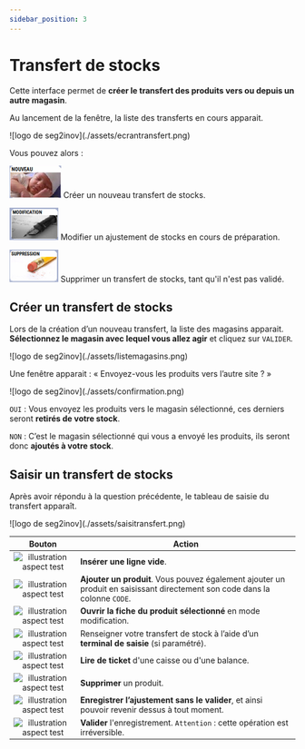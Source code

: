 ```yaml
---
sidebar_position: 3
---
```


# Transfert de stocks

Cette interface permet de **créer le transfert des produits vers ou depuis un autre magasin**.

Au lancement de la fenêtre, la liste des transferts en cours apparait.

<div className="contenaireImg">
    ![logo de seg2inov](./assets/ecrantransfert.png)
    </div>

Vous pouvez alors : 

![illustration aspect test](./assets/nouveau.PNG)    Créer un nouveau transfert de stocks.

![illustration aspect test](./assets/modification.PNG)    Modifier un ajustement de stocks en cours de préparation.

![illustration aspect test](./assets/suppression.PNG)    Supprimer un transfert de stocks, tant qu'il n'est pas validé.

## Créer un transfert de stocks

Lors de la création d’un nouveau transfert, la liste des magasins apparait. **Sélectionnez le magasin avec lequel vous allez agir** et cliquez sur ```VALIDER```.

<div className="contenaireImg">
    ![logo de seg2inov](./assets/listemagasins.png)
    </div>

Une fenêtre apparait : « Envoyez-vous les produits vers l’autre site ? »

<div className="contenaireImg">
    ![logo de seg2inov](./assets/confirmation.png)
    </div>

```OUI``` : Vous envoyez les produits vers le magasin sélectionné, ces derniers seront **retirés de votre stock**.

```NON``` : C’est le magasin sélectionné qui vous a envoyé les produits, ils seront donc **ajoutés à votre stock**.

## Saisir un transfert de stocks

Après avoir répondu à la question précédente, le tableau de saisie du transfert apparaît.

<div className="contenaireImg">
    ![logo de seg2inov](./assets/saisitransfert.png)
    </div>

|Bouton |Action |
|:--:|------|
| ![illustration aspect test](./assets/tinserer.PNG) | **Insérer une ligne vide**. |
| ![illustration aspect test](./assets/tproduits.PNG) | **Ajouter un produit**. Vous pouvez également ajouter un produit en saisissant directement son code dans la colonne ```CODE```. |
| ![illustration aspect test](./assets/tmodification.PNG) | **Ouvrir la fiche du produit sélectionné** en mode modification. |
| ![illustration aspect test](./assets/vidage.PNG) | Renseigner votre transfert de stock à l’aide d’un **terminal de saisie** (si paramétré). | 
| ![illustration aspect test](./assets/balance.PNG) | **Lire de ticket** d'une caisse ou d'une balance. | 
| ![illustration aspect test](./assets/tsupprimer.PNG) | **Supprimer** un produit. | 
| ![illustration aspect test](./assets/tenregistrer.PNG) | **Enregistrer l’ajustement sans le valider**, et ainsi pouvoir revenir dessus à tout moment. |
| ![illustration aspect test](./assets/valider.PNG) | **Valider** l'enregistrement. ```Attention``` : cette opération est irréversible. 
